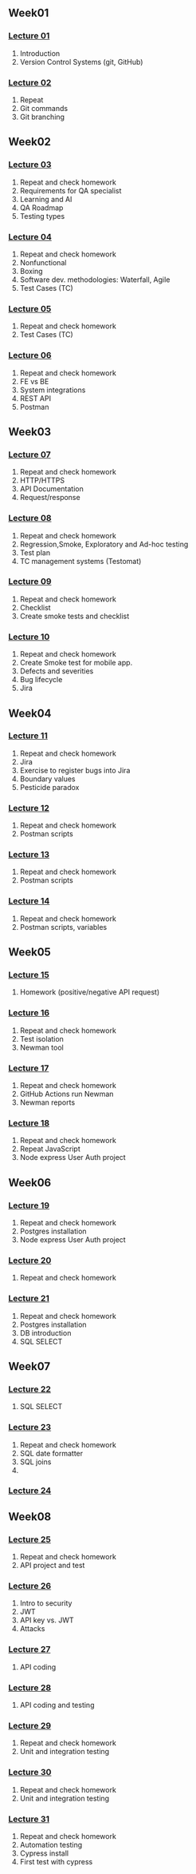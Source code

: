 

## Week01
### [Lecture 01](/notes/notes_lecture_01.md)
1. Introduction
2. Version Control Systems (git, GitHub)

### [Lecture 02](/notes/notes_lecture_02.md)
1. Repeat
2. Git commands
3. Git branching


## Week02
### [Lecture 03](/notes/notes_lecture_03.md)
1. Repeat and check homework
2. Requirements for QA specialist
3. Learning and AI
4. QA Roadmap
5. Testing types

### [Lecture 04](/notes/notes_lecture_04.md)
1. Repeat and check homework
2. Nonfunctional
3. Boxing
4. Software dev. methodologies: Waterfall, Agile
5. Test Cases (TC)

### [Lecture 05](/notes/notes_lecture_05.md)
1. Repeat and check homework
2. Test Cases (TC)

### [Lecture 06](/notes/notes_lecture_06.md)
1. Repeat and check homework
2. FE vs BE
3. System integrations
4. REST API
5. Postman

## Week03
### [Lecture 07](/notes/notes_lecture_07.md)
1. Repeat and check homework
2. HTTP/HTTPS
3. API Documentation
4. Request/response

### [Lecture 08](/notes/notes_lecture_08.md)
1. Repeat and check homework
2. Regression,Smoke, Exploratory and Ad-hoc testing
3. Test plan
4. TC management systems (Testomat)

### [Lecture 09](/notes/notes_lecture_09.md)
1. Repeat and check homework
2. Checklist
3. Create smoke tests and checklist

### [Lecture 10](/notes/notes_lecture_10.md)
1. Repeat and check homework
2. Create Smoke test for mobile app.
3. Defects and severities
4. Bug lifecycle
5. Jira

## Week04
### [Lecture 11](/notes/notes_lecture_11.md)
1. Repeat and check homework
2. Jira
3. Exercise to register bugs into Jira
4. Boundary values
5. Pesticide paradox

### [Lecture 12](/notes/notes_lecture_12.md)
1. Repeat and check homework
2. Postman scripts

### [Lecture 13](/notes/notes_lecture_13.md)
1. Repeat and check homework
2. Postman scripts

### [Lecture 14](/notes/notes_lecture_14.md)
1. Repeat and check homework
2. Postman scripts, variables

## Week05

### [Lecture 15]()
1. Homework (positive/negative API request)

### [Lecture 16](/notes/notes_lecture_16.md)
1. Repeat and check homework
2. Test isolation
3. Newman tool

### [Lecture 17](/notes/notes_lecture_17.md)
1. Repeat and check homework
2. GitHub Actions run Newman
3. Newman reports

### [Lecture 18](/notes/notes_lecture_18.md)
1. Repeat and check homework
2. Repeat JavaScript
3. Node express User Auth project 

## Week06
### [Lecture 19](/notes/notes_lecture_19.md)
1. Repeat and check homework
2. Postgres installation
3. Node express User Auth project 

### [Lecture 20]()
1. Repeat and check homework

### [Lecture 21](/notes/notes_lecture_21.md)
1. Repeat and check homework
2. Postgres installation
3. DB introduction
4. SQL SELECT

## Week07
### [Lecture 22](/notes/notes_lecture_22.md)
1. SQL SELECT

### [Lecture 23](/notes/notes_lecture_23.md)
1. Repeat and check homework
2. SQL date formatter
3. SQL joins
4. 
### [Lecture 24](/notes/notes_lecture_24.md)


## Week08
### [Lecture 25](/notes/notes_lecture_25.md)
1. Repeat and check homework
2. API project and test

### [Lecture 26](/notes/notes_lecture_26.md)
1. Intro to security
2. JWT
3. API key vs. JWT
4. Attacks
 
### [Lecture 27](/notes/notes_lecture_27.md)
1. API coding
   
### [Lecture 28](/notes/notes_lecture_28.md)
1. API coding and testing

### [Lecture 29](/notes/notes_lecture_29.md)
1. Repeat and check homework
2. Unit and integration testing

### [Lecture 30](/notes/notes_lecture_30.md)
1. Repeat and check homework
2. Unit and integration testing

### [Lecture 31](/notes/notes_lecture_31.md)
1. Repeat and check homework
2. Automation testing
3. Cypress install
4. First test with cypress